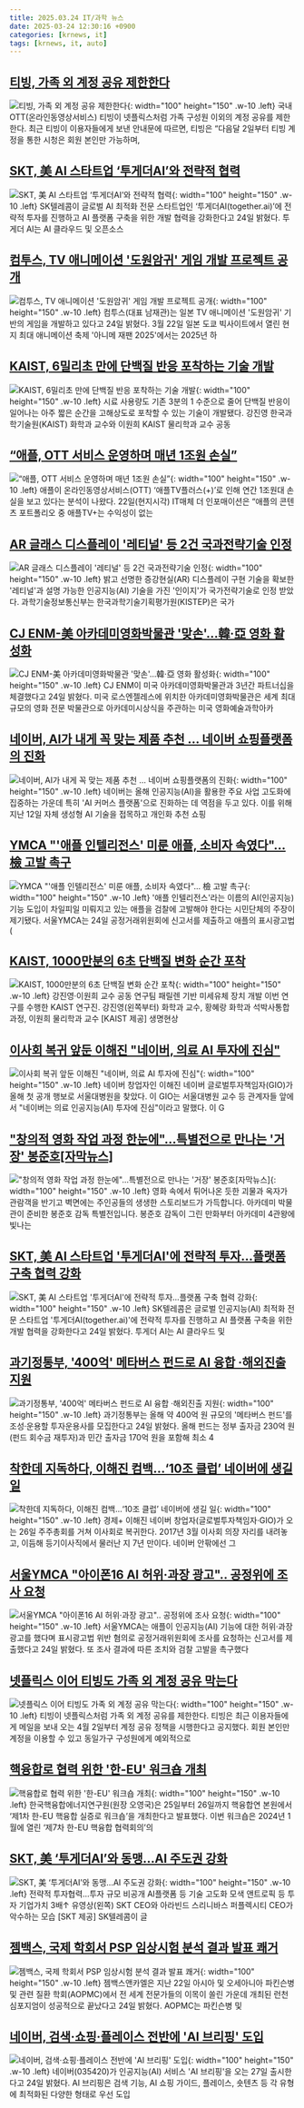 ```yaml
---
title: 2025.03.24 IT/과학 뉴스
date: 2025-03-24 12:30:16 +0900
categories: [krnews, it]
tags: [krnews, it, auto]
---
```

## [티빙, 가족 외 계정 공유 제한한다](https://n.news.naver.com/mnews/article/023/0003895115)

![티빙, 가족 외 계정 공유 제한한다](https://mimgnews.pstatic.net/image/origin/023/2025/03/23/3895115.jpg?type=nf220_150){: width="100" height="150" .w-10 .left}
국내 OTT(온라인동영상서비스) 티빙이 넷플릭스처럼 가족 구성원 이외의 계정 공유를 제한한다. 최근 티빙이 이용자들에게 보낸 안내문에 따르면, 티빙은 “다음달 2일부터 티빙 계정을 통한 시청은 회원 본인만 가능하며,

## [SKT, 美 AI 스타트업 ‘투게더AI’와 전략적 협력](https://n.news.naver.com/mnews/article/215/0001202984)

![SKT, 美 AI 스타트업 ‘투게더AI’와 전략적 협력](https://mimgnews.pstatic.net/image/origin/215/2025/03/24/1202984.jpg?type=nf220_150){: width="100" height="150" .w-10 .left}
SK텔레콤이 글로벌 AI 최적화 전문 스타트업인 ‘투게더AI(together.ai)’에 전략적 투자를 진행하고 AI 플랫폼 구축을 위한 개발 협력을 강화한다고 24일 밝혔다. 투게더 AI는 AI 클라우드 및 오픈소스

## [컴투스, TV 애니메이션 '도원암귀' 게임 개발 프로젝트 공개](https://n.news.naver.com/mnews/article/031/0000918382)

![컴투스, TV 애니메이션 '도원암귀' 게임 개발 프로젝트 공개](https://mimgnews.pstatic.net/image/origin/031/2025/03/24/918382.jpg?type=nf220_150){: width="100" height="150" .w-10 .left}
컴투스(대표 남재관)는 일본 TV 애니메이션 '도원암귀' 기반의 게임을 개발하고 있다고 24일 밝혔다. 3월 22일 일본 도쿄 빅사이트에서 열린 현지 최대 애니메이션 축제 '아니메 재팬 2025'에서는 2025년 하

## [KAIST, 6밀리초 만에 단백질 반응 포착하는 기술 개발](https://n.news.naver.com/mnews/article/366/0001063232)

![KAIST, 6밀리초 만에 단백질 반응 포착하는 기술 개발](https://mimgnews.pstatic.net/image/origin/366/2025/03/24/1063232.jpg?type=nf220_150){: width="100" height="150" .w-10 .left}
시료 사용량도 기존 3분의 1 수준으로 줄어 단백질 반응이 일어나는 아주 짧은 순간을 고해상도로 포착할 수 있는 기술이 개발됐다. 강진영 한국과학기술원(KAIST) 화학과 교수와 이원희 KAIST 물리학과 교수 공동

## [“애플, OTT 서비스 운영하며 매년 1조원 손실”](https://n.news.naver.com/mnews/article/366/0001063059)

![“애플, OTT 서비스 운영하며 매년 1조원 손실”](https://mimgnews.pstatic.net/image/origin/366/2025/03/23/1063059.jpg?type=nf220_150){: width="100" height="150" .w-10 .left}
애플이 온라인동영상서비스(OTT) ‘애플TV플러스(+)’로 인해 연간 1조원대 손실을 보고 있다는 분석이 나왔다. 22일(현지시각) IT매체 더 인포매이션은 “애플의 콘텐츠 포트폴리오 중 애플TV+는 수익성이 없는

## [AR 글래스 디스플레이 '레티널' 등 2건 국과전략기술 인정](https://n.news.naver.com/mnews/article/003/0013137745)

![AR 글래스 디스플레이 '레티널' 등 2건 국과전략기술 인정](https://mimgnews.pstatic.net/image/origin/003/2025/03/24/13137745.jpg?type=nf220_150){: width="100" height="150" .w-10 .left}
밝고 선명한 증강현실(AR) 디스플레이 구현 기술을 확보한 '레티널'과 설명 가능한 인공지능(AI) 기술을 가진 '인이지'가 국가전략기술로 인정 받았다. 과학기술정보통신부는 한국과학기술기획평가원(KISTEP)은 국가

## [CJ ENM-美 아카데미영화박물관 '맞손'…韓·亞 영화 활성화](https://n.news.naver.com/mnews/article/030/0003295979)

![CJ ENM-美 아카데미영화박물관 '맞손'…韓·亞 영화 활성화](https://mimgnews.pstatic.net/image/origin/030/2025/03/24/3295979.jpg?type=nf220_150){: width="100" height="150" .w-10 .left}
CJ ENM이 미국 아카데미영화박물관과 3년간 파트너십을 체결했다고 24일 밝혔다. 미국 로스엔젤레스에 위치한 아카데미영화박물관은 세계 최대 규모의 영화 전문 박물관으로 아카데미시상식을 주관하는 미국 영화예술과학아카

## [네이버, AI가 내게 꼭 맞는 제품 추천 … 네이버 쇼핑플랫폼의 진화](https://n.news.naver.com/mnews/article/009/0005463436)

![네이버, AI가 내게 꼭 맞는 제품 추천 … 네이버 쇼핑플랫폼의 진화](https://mimgnews.pstatic.net/image/origin/009/2025/03/23/5463436.jpg?type=nf220_150){: width="100" height="150" .w-10 .left}
네이버는 올해 인공지능(AI)을 활용한 주요 사업 고도화에 집중하는 가운데 특히 'AI 커머스 플랫폼'으로 진화하는 데 역점을 두고 있다. 이를 위해 지난 12일 자체 생성형 AI 기술을 접목하고 개인화 추천 쇼핑

## [YMCA "'애플 인텔리전스' 미룬 애플, 소비자 속였다"... 檢 고발 촉구](https://n.news.naver.com/mnews/article/008/0005169636)

![YMCA "'애플 인텔리전스' 미룬 애플, 소비자 속였다"... 檢 고발 촉구](https://mimgnews.pstatic.net/image/origin/008/2025/03/24/5169636.jpg?type=nf220_150){: width="100" height="150" .w-10 .left}
'애플 인텔리전스'라는 이름의 AI(인공지능) 기능 도입이 차일피일 미뤄지고 있는 애플을 검찰에 고발해야 한다는 시민단체의 주장이 제기됐다. 서울YMCA는 24일 공정거래위원회에 신고서를 제출하고 애플의 표시광고법(

## [KAIST, 1000만분의 6초 단백질 변화 순간 포착](https://n.news.naver.com/mnews/article/016/0002446538)

![KAIST, 1000만분의 6초 단백질 변화 순간 포착](https://mimgnews.pstatic.net/image/origin/016/2025/03/24/2446538.jpg?type=nf220_150){: width="100" height="150" .w-10 .left}
강진영·이원희 교수 공동 연구팀 패릴렌 기반 미세유체 장치 개발 이번 연구를 수행한 KAIST 연구진. 강진영(왼쪽부터) 화학과 교수, 황혜랑 화학과 석박사통합과정, 이원희 물리학과 교수 [KAIST 제공] 생명현상

## [이사회 복귀 앞둔 이해진 "네이버, 의료 AI 투자에 진심"](https://n.news.naver.com/mnews/article/003/0013136896)

![이사회 복귀 앞둔 이해진 "네이버, 의료 AI 투자에 진심"](https://mimgnews.pstatic.net/image/origin/003/2025/03/24/13136896.jpg?type=nf220_150){: width="100" height="150" .w-10 .left}
네이버 창업자인 이해진 네이버 글로벌투자책임자(GIO)가 올해 첫 공개 행보로 서울대병원을 찾았다. 이 GIO는 서울대병원 교수 등 관계자들 앞에서 "네이버는 의료 인공지능(AI) 투자에 진심"이라고 말했다. 이 G

## ["창의적 영화 작업 과정 한눈에"…특별전으로 만나는 '거장' 봉준호[자막뉴스]](https://n.news.naver.com/mnews/article/055/0001242683)

!["창의적 영화 작업 과정 한눈에"…특별전으로 만나는 '거장' 봉준호[자막뉴스]](https://mimgnews.pstatic.net/image/origin/055/2025/03/24/1242683.jpg?type=nf220_150){: width="100" height="150" .w-10 .left}
영화 속에서 튀어나온 듯한 괴물과 옥자가 관람객을 반기고 벽면에는 주인공들의 생생한 스토리보드가 가득합니다. 아카데미 박물관이 준비한 봉준호 감독 특별전입니다. 봉준호 감독이 그린 만화부터 아카데미 4관왕에 빛나는

## [SKT, 美 AI 스타트업 '투게더AI'에 전략적 투자…플랫폼 구축 협력 강화](https://n.news.naver.com/mnews/article/030/0003295900)

![SKT, 美 AI 스타트업 '투게더AI'에 전략적 투자…플랫폼 구축 협력 강화](https://mimgnews.pstatic.net/image/origin/030/2025/03/24/3295900.jpg?type=nf220_150){: width="100" height="150" .w-10 .left}
SK텔레콤은 글로벌 인공지능(AI) 최적화 전문 스타트업 '투게더AI(together.ai)'에 전략적 투자를 진행하고 AI 플랫폼 구축을 위한 개발 협력을 강화한다고 24일 밝혔다. 투게더 AI는 AI 클라우드 및

## [과기정통부, '400억' 메타버스 펀드로 AI 융합 ·해외진출 지원](https://n.news.naver.com/mnews/article/421/0008148299)

![과기정통부, '400억' 메타버스 펀드로 AI 융합 ·해외진출 지원](https://mimgnews.pstatic.net/image/origin/421/2025/03/24/8148299.jpg?type=nf220_150){: width="100" height="150" .w-10 .left}
과기정통부는 올해 약 400억 원 규모의 '메타버스 펀드'를 조성·운용할 투자운용사를 모집한다고 24일 밝혔다. 올해 펀드는 정부 출자금 230억 원(펀드 회수금 재투자)과 민간 출자금 170억 원을 포함해 최소 4

## [착한데 지독하다, 이해진 컴백…‘10조 클럽’ 네이버에 생길 일](https://n.news.naver.com/mnews/article/025/0003428846)

![착한데 지독하다, 이해진 컴백…‘10조 클럽’ 네이버에 생길 일](https://mimgnews.pstatic.net/image/origin/025/2025/03/24/3428846.jpg?type=nf220_150){: width="100" height="150" .w-10 .left}
경제+ 이해진 네이버 창업자(글로벌투자책임자·GIO)가 오는 26일 주주총회를 거쳐 이사회로 복귀한다. 2017년 3월 이사회 의장 자리를 내려놓고, 이듬해 등기이사직에서 물러난 지 7년 만이다. 네이버 안팎에선 그

## [서울YMCA "아이폰16 AI 허위·과장 광고".. 공정위에 조사 요청](https://n.news.naver.com/mnews/article/014/0005325043)

![서울YMCA "아이폰16 AI 허위·과장 광고".. 공정위에 조사 요청](https://mimgnews.pstatic.net/image/origin/014/2025/03/24/5325043.jpg?type=nf220_150){: width="100" height="150" .w-10 .left}
서울YMCA는 애플이 인공지능(AI) 기능에 대한 허위·과장 광고를 했다며 표시광고법 위반 혐의로 공정거래위원회에 조사를 요청하는 신고서를 제출했다고 24일 밝혔다. 또 조사 결과에 따른 조치와 검찰 고발을 촉구했다

## [넷플릭스 이어 티빙도 가족 외 계정 공유 막는다](https://n.news.naver.com/mnews/article/009/0005463716)

![넷플릭스 이어 티빙도 가족 외 계정 공유 막는다](https://mimgnews.pstatic.net/image/origin/009/2025/03/24/5463716.jpg?type=nf220_150){: width="100" height="150" .w-10 .left}
티빙이 넷플릭스처럼 가족 외 계정 공유를 제한한다. 티빙은 최근 이용자들에게 메일을 보내 오는 4월 2일부터 계정 공유 정책을 시행한다고 공지했다. 회원 본인만 계정을 이용할 수 있고 동일가구 구성원에게 예외적으로

## [핵융합로 협력 위한 '한-EU' 워크숍 개최](https://n.news.naver.com/mnews/article/031/0000918417)

![핵융합로 협력 위한 '한-EU' 워크숍 개최](https://mimgnews.pstatic.net/image/origin/031/2025/03/24/918417.jpg?type=nf220_150){: width="100" height="150" .w-10 .left}
한국핵융합에너지연구원(원장 오영국)은 25일부터 26일까지 핵융합연 본원에서 ‘제1차 한-EU 핵융합 실증로 워크숍’을 개최한다고 발표했다. 이번 워크숍은 2024년 1월에 열린 ‘제7차 한-EU 핵융합 협력회의’의

## [SKT, 美 ‘투게더AI’와 동맹…AI 주도권 강화](https://n.news.naver.com/mnews/article/016/0002446544)

![SKT, 美 ‘투게더AI’와 동맹…AI 주도권 강화](https://mimgnews.pstatic.net/image/origin/016/2025/03/24/2446544.jpg?type=nf220_150){: width="100" height="150" .w-10 .left}
전략적 투자협력…투자 규모 비공개 AI플랫폼 등 기술 고도화 모색 앤트로픽 등 투자 기업가치 3배↑ 유영상(왼쪽) SKT CEO와 아라빈드 스리니바스 퍼플렉시티 CEO가 악수하는 모습 [SKT 제공] SK텔레콤이 글

## [젬백스, 국제 학회서 PSP 임상시험 분석 결과 발표 쾌거](https://n.news.naver.com/mnews/article/015/0005109807)

![젬백스, 국제 학회서 PSP 임상시험 분석 결과 발표 쾌거](https://mimgnews.pstatic.net/image/origin/015/2025/03/24/5109807.jpg?type=nf220_150){: width="100" height="150" .w-10 .left}
젬백스앤카엘은 지난 22일 아시아 및 오세아니아 파킨슨병 및 관련 질환 학회(AOPMC)에서 전 세계 전문가들의 이목이 쏠린 가운데 개최된 런천 심포지엄이 성공적으로 끝났다고 24일 밝혔다. AOPMC는 파킨슨병 및

## [네이버, 검색·쇼핑·플레이스 전반에 'AI 브리핑' 도입](https://n.news.naver.com/mnews/article/421/0008147908)

![네이버, 검색·쇼핑·플레이스 전반에 'AI 브리핑' 도입](https://mimgnews.pstatic.net/image/origin/421/2025/03/24/8147908.jpg?type=nf220_150){: width="100" height="150" .w-10 .left}
네이버(035420)가 인공지능(AI) 서비스 'AI 브리핑'을 오는 27일 출시한다고 24일 밝혔다. AI 브리핑은 검색 기능, AI 쇼핑 가이드, 플레이스, 숏텐츠 등 각 유형에 최적화된 다양한 형태로 우선 도입

